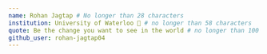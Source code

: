 ```yaml
---
name: Rohan Jagtap # No longer than 28 characters
institution: University of Waterloo 🚩 # no longer than 58 characters
quote: Be the change you want to see in the world # no longer than 100 characters, avoid using quotes(") to guarantee the format remains the same.
github_user: rohan-jagtap04
---
```

